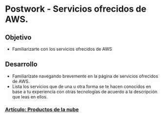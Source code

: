 # Postwork - Servicios ofrecidos de AWS.

## Objetivo

* Familiarizarte con los servicios ofrecidos de AWS

## Desarrollo

* Familiarízate navegando brevemente en la página de servicios ofrecidos de AWS.
* Lista los servicios que de una u otra forma se te hacen conocidos en base a tu experiencia con otras tecnologías de acuerdo a la descripción que leas en ellos.

### [Artículo: Productos de la nube](https://aws.amazon.com/es/products/)
